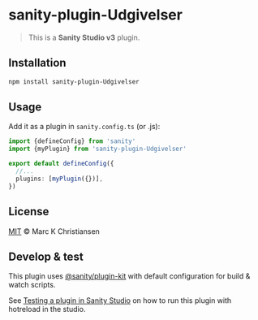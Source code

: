 # sanity-plugin-Udgivelser

> This is a **Sanity Studio v3** plugin.

## Installation

```sh
npm install sanity-plugin-Udgivelser
```

## Usage

Add it as a plugin in `sanity.config.ts` (or .js):

```ts
import {defineConfig} from 'sanity'
import {myPlugin} from 'sanity-plugin-Udgivelser'

export default defineConfig({
  //...
  plugins: [myPlugin({})],
})
```

## License

[MIT](LICENSE) © Marc K Christiansen

## Develop & test

This plugin uses [@sanity/plugin-kit](https://github.com/sanity-io/plugin-kit)
with default configuration for build & watch scripts.

See [Testing a plugin in Sanity Studio](https://github.com/sanity-io/plugin-kit#testing-a-plugin-in-sanity-studio)
on how to run this plugin with hotreload in the studio.
